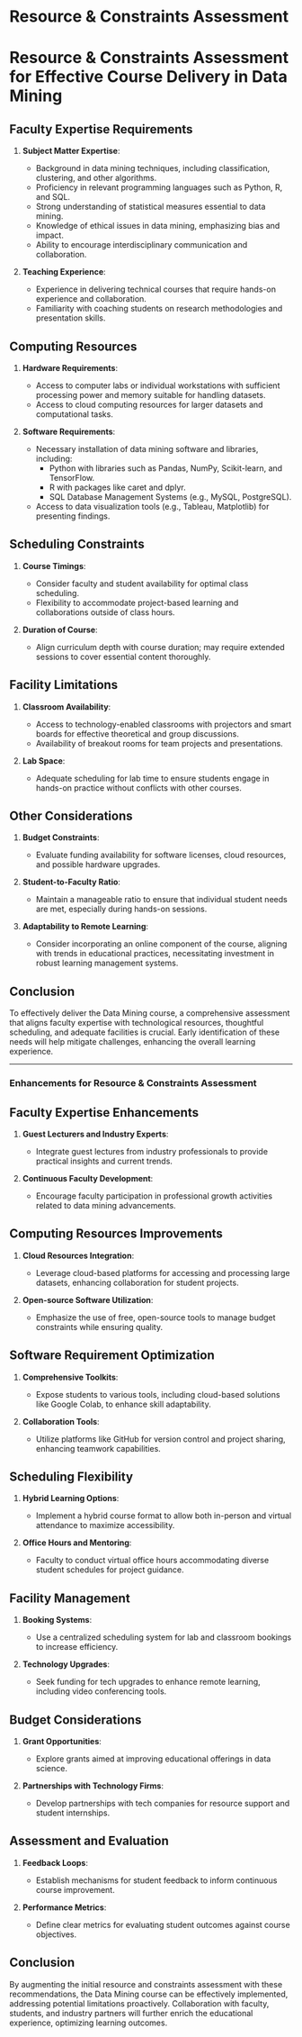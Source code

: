 Resource & Constraints Assessment
=================================

# Resource & Constraints Assessment for Effective Course Delivery in Data Mining

## Faculty Expertise Requirements
1. **Subject Matter Expertise**:
   - Background in data mining techniques, including classification, clustering, and other algorithms.
   - Proficiency in relevant programming languages such as Python, R, and SQL.
   - Strong understanding of statistical measures essential to data mining.
   - Knowledge of ethical issues in data mining, emphasizing bias and impact.
   - Ability to encourage interdisciplinary communication and collaboration.

2. **Teaching Experience**:
   - Experience in delivering technical courses that require hands-on experience and collaboration.
   - Familiarity with coaching students on research methodologies and presentation skills.

## Computing Resources
1. **Hardware Requirements**:
   - Access to computer labs or individual workstations with sufficient processing power and memory suitable for handling datasets.
   - Access to cloud computing resources for larger datasets and computational tasks.

2. **Software Requirements**:
   - Necessary installation of data mining software and libraries, including:
     - Python with libraries such as Pandas, NumPy, Scikit-learn, and TensorFlow.
     - R with packages like caret and dplyr.
     - SQL Database Management Systems (e.g., MySQL, PostgreSQL).
   - Access to data visualization tools (e.g., Tableau, Matplotlib) for presenting findings.

## Scheduling Constraints
1. **Course Timings**:
   - Consider faculty and student availability for optimal class scheduling.
   - Flexibility to accommodate project-based learning and collaborations outside of class hours.

2. **Duration of Course**:
   - Align curriculum depth with course duration; may require extended sessions to cover essential content thoroughly.

## Facility Limitations
1. **Classroom Availability**:
   - Access to technology-enabled classrooms with projectors and smart boards for effective theoretical and group discussions.
   - Availability of breakout rooms for team projects and presentations.

2. **Lab Space**:
   - Adequate scheduling for lab time to ensure students engage in hands-on practice without conflicts with other courses.

## Other Considerations
1. **Budget Constraints**:
   - Evaluate funding availability for software licenses, cloud resources, and possible hardware upgrades.

2. **Student-to-Faculty Ratio**:
   - Maintain a manageable ratio to ensure that individual student needs are met, especially during hands-on sessions.

3. **Adaptability to Remote Learning**:
   - Consider incorporating an online component of the course, aligning with trends in educational practices, necessitating investment in robust learning management systems.

## Conclusion
To effectively deliver the Data Mining course, a comprehensive assessment that aligns faculty expertise with technological resources, thoughtful scheduling, and adequate facilities is crucial. Early identification of these needs will help mitigate challenges, enhancing the overall learning experience. 

---

### Enhancements for Resource & Constraints Assessment

## Faculty Expertise Enhancements
1. **Guest Lecturers and Industry Experts**:
   - Integrate guest lectures from industry professionals to provide practical insights and current trends.

2. **Continuous Faculty Development**:
   - Encourage faculty participation in professional growth activities related to data mining advancements.

## Computing Resources Improvements
1. **Cloud Resources Integration**:
   - Leverage cloud-based platforms for accessing and processing large datasets, enhancing collaboration for student projects.

2. **Open-source Software Utilization**:
   - Emphasize the use of free, open-source tools to manage budget constraints while ensuring quality.

## Software Requirement Optimization
1. **Comprehensive Toolkits**:
   - Expose students to various tools, including cloud-based solutions like Google Colab, to enhance skill adaptability.

2. **Collaboration Tools**:
   - Utilize platforms like GitHub for version control and project sharing, enhancing teamwork capabilities.

## Scheduling Flexibility
1. **Hybrid Learning Options**:
   - Implement a hybrid course format to allow both in-person and virtual attendance to maximize accessibility.

2. **Office Hours and Mentoring**:
   - Faculty to conduct virtual office hours accommodating diverse student schedules for project guidance.

## Facility Management
1. **Booking Systems**:
   - Use a centralized scheduling system for lab and classroom bookings to increase efficiency.

2. **Technology Upgrades**:
   - Seek funding for tech upgrades to enhance remote learning, including video conferencing tools.

## Budget Considerations
1. **Grant Opportunities**:
   - Explore grants aimed at improving educational offerings in data science.

2. **Partnerships with Technology Firms**:
   - Develop partnerships with tech companies for resource support and student internships.

## Assessment and Evaluation
1. **Feedback Loops**:
   - Establish mechanisms for student feedback to inform continuous course improvement.

2. **Performance Metrics**:
   - Define clear metrics for evaluating student outcomes against course objectives.

## Conclusion
By augmenting the initial resource and constraints assessment with these recommendations, the Data Mining course can be effectively implemented, addressing potential limitations proactively. Collaboration with faculty, students, and industry partners will further enrich the educational experience, optimizing learning outcomes.
